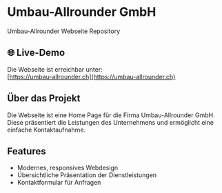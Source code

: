 # Umbau-Allrounder GmbH

Umbau-Allrounder Webseite Repository

## 🌐 Live-Demo

Die Webseite ist erreichbar unter:  
[https://umbau-allrounder.ch](https://umbau-allrounder.ch)

## Über das Projekt

Die Webseite ist eine Home Page für die Firma Umbau-Allrounder GmbH. Diese präsentiert die Leistungen des Unternehmens und ermöglicht eine einfache Kontaktaufnahme.

## Features

- Modernes, responsives Webdesign
- Übersichtliche Präsentation der Dienstleistungen
- Kontaktformular für Anfragen
